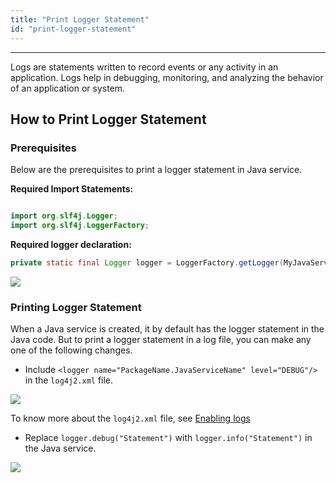 ```yaml
---
title: "Print Logger Statement"
id: "print-logger-statement"
---
```

---

Logs are statements written to record events or any activity in an application. Logs help in debugging, monitoring, and analyzing the behavior of an application or system.

## How to Print Logger Statement

### Prerequisites

Below are the prerequisites to print a logger statement in Java service.

**Required Import Statements:**

```Java

import org.slf4j.Logger;
import org.slf4j.LoggerFactory;

```

**Required logger declaration:**

```Java
private static final Logger logger = LoggerFactory.getLogger(MyJavaService.class);
```

[![](/learn/assets/log4j2-add-statement.png)](/learn/assets/log4j2-add-statement.png)

### Printing Logger Statement

When a Java service is created, it by default has the logger statement in the Java code. But to print a logger statement in a log file, you can make any one of the following changes.

- Include `<logger name="PackageName.JavaServiceName" level="DEBUG"/>` in the `log4j2.xml` file.

[![](/learn/assets/log4j2-add-statement.png)](/learn/assets/log4j2-add-statement.png)

To know more about the `log4j2.xml` file, see [Enabling logs](https://docs.wavemaker.com/learn/app-development/dev-integration/chrome-developer-tool/#enabling-logs)

- Replace `logger.debug("Statement")` with `logger.info("Statement")` in the Java service.

[![](/learn/assets/logger.info-javaservice.png)](/learn/assets/logger.info-javaservice.png)
